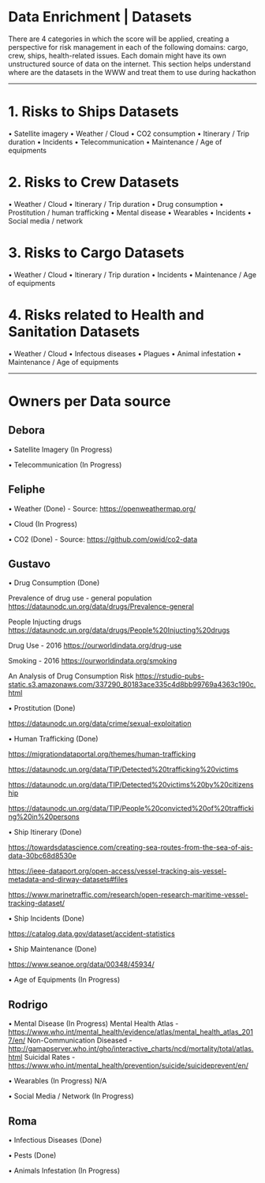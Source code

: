 # Data Enrichment | Datasets

There are 4 categories in which the score will be applied, creating a perspective for risk management in each of the following domains: cargo, crew, ships, health-related issues. Each domain might have its own unstructured source of data on the internet. This section helps understand where are the datasets in the WWW and treat them to use during hackathon




_________________________________________________________________________________________________________________________________

# 1. Risks to Ships Datasets
•	Satellite imagery
•	Weather / Cloud
•	CO2 consumption
•	Itinerary / Trip duration
•	Incidents
•	Telecommunication
•	Maintenance / Age of equipments




# 2. Risks to Crew Datasets
•	Weather / Cloud
•	Itinerary / Trip duration
•	Drug consumption
•	Prostitution / human trafficking
•	Mental disease
•	Wearables
•	Incidents
•	Social media / network




# 3. Risks to Cargo Datasets
•	Weather / Cloud
•	Itinerary / Trip duration
•	Incidents
•	Maintenance / Age of equipments




# 4. Risks related to Health and Sanitation Datasets
•	Weather / Cloud 
•	Infectous diseases
•	Plagues
•	Animal infestation
•	Maintenance / Age of equipments




_________________________________________________________________________________________________________________________________

# Owners per Data source

## Debora
•	Satellite Imagery (In Progress)

•	Telecommunication (In Progress)




## Feliphe
•	Weather (Done) - Source: https://openweathermap.org/

•	Cloud (In Progress)

•	CO2 (Done) - Source: https://github.com/owid/co2-data




## Gustavo
•	Drug Consumption (Done)

Prevalence of drug use - general population
https://dataunodc.un.org/data/drugs/Prevalence-general

People Injucting drugs
https://dataunodc.un.org/data/drugs/People%20Injucting%20drugs

Drug Use -  2016
https://ourworldindata.org/drug-use

Smoking - 2016
https://ourworldindata.org/smoking

An Analysis of Drug Consumption Risk
https://rstudio-pubs-static.s3.amazonaws.com/337290_80183ace335c4d8bb99769a4363c190c.html

•	Prostitution (Done)

https://dataunodc.un.org/data/crime/sexual-exploitation

•	Human Trafficking (Done)

https://migrationdataportal.org/themes/human-trafficking

https://dataunodc.un.org/data/TIP/Detected%20trafficking%20victims

https://dataunodc.un.org/data/TIP/Detected%20victims%20by%20citizenship

https://dataunodc.un.org/data/TIP/People%20convicted%20of%20trafficking%20in%20persons


•	Ship Itinerary (Done)

https://towardsdatascience.com/creating-sea-routes-from-the-sea-of-ais-data-30bc68d8530e

https://ieee-dataport.org/open-access/vessel-tracking-ais-vessel-metadata-and-dirway-datasets#files

https://www.marinetraffic.com/research/open-research-maritime-vessel-tracking-dataset/


•	Ship Incidents (Done)

https://catalog.data.gov/dataset/accident-statistics


•	Ship Maintenance (Done)

https://www.seanoe.org/data/00348/45934/


•	Age of Equipments (In Progress)




## Rodrigo
•	Mental Disease (In Progress)
Mental Health Atlas - https://www.who.int/mental_health/evidence/atlas/mental_health_atlas_2017/en/
Non-Communication Diseased - http://gamapserver.who.int/gho/interactive_charts/ncd/mortality/total/atlas.html
Suicidal Rates - https://www.who.int/mental_health/prevention/suicide/suicideprevent/en/

•	Wearables (In Progress)
N/A

•	Social Media / Network (In Progress)




## Roma
•	Infectious Diseases (Done)

•	Pests (Done)

•	Animals Infestation (In Progress)
